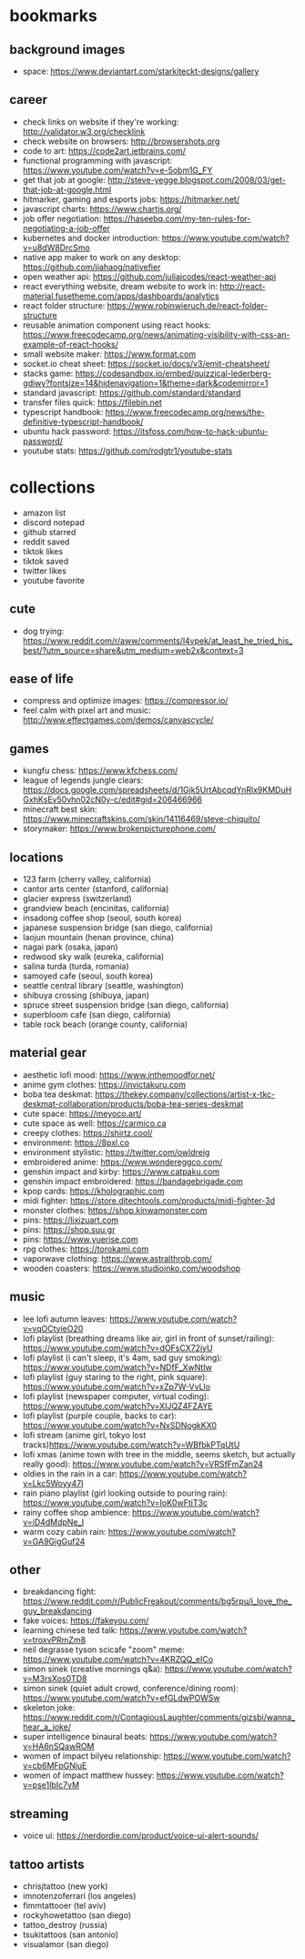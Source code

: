 # bookmarks

## background images

- space: https://www.deviantart.com/starkiteckt-designs/gallery

## career

- check links on website if they're working: http://validator.w3.org/checklink
- check website on browsers: http://browsershots.org
- code to art: https://code2art.jetbrains.com/
- functional programming with javascript: https://www.youtube.com/watch?v=e-5obm1G_FY
- get that job at google: http://steve-yegge.blogspot.com/2008/03/get-that-job-at-google.html
- hitmarker, gaming and esports jobs: https://hitmarker.net/
- javascript charts: https://www.chartjs.org/
- job offer negotiation: https://haseebq.com/my-ten-rules-for-negotiating-a-job-offer
- kubernetes and docker introduction: https://www.youtube.com/watch?v=u8dW8DrcSmo
- native app maker to work on any desktop: https://github.com/jiahaog/nativefier
- open weather api: https://github.com/juliajcodes/react-weather-api
- react everything website, dream website to work in: http://react-material.fusetheme.com/apps/dashboards/analytics
- react folder structure: https://www.robinwieruch.de/react-folder-structure
- reusable animation component using react hooks: https://www.freecodecamp.org/news/animating-visibility-with-css-an-example-of-react-hooks/
- small website maker: https://www.format.com
- socket.io cheat sheet: https://socket.io/docs/v3/emit-cheatsheet/
- stacks game: https://codesandbox.io/embed/quizzical-lederberg-gdiwy?fontsize=14&hidenavigation=1&theme=dark&codemirror=1
- standard javascript: https://github.com/standard/standard
- transfer files quick: https://filebin.net
- typescript handbook: https://www.freecodecamp.org/news/the-definitive-typescript-handbook/
- ubuntu hack password: https://itsfoss.com/how-to-hack-ubuntu-password/
- youtube stats: https://github.com/rodgtr1/youtube-stats

# collections

- amazon list
- discord notepad
- github starred
- reddit saved
- tiktok likes
- tiktok saved
- twitter likes
- youtube favorite

## cute

- dog trying: https://www.reddit.com/r/aww/comments/l4vpek/at_least_he_tried_his_best/?utm_source=share&utm_medium=web2x&context=3

## ease of life

- compress and optimize images: https://compressor.io/
- feel calm with pixel art and music: http://www.effectgames.com/demos/canvascycle/

## games

- kungfu chess: https://www.kfchess.com/
- league of legends jungle clears: https://docs.google.com/spreadsheets/d/1Gjk5UrtAbcqdYnRlx9KMDuHGxhKsEv50vhn02cN0y-c/edit#gid=206466966
- minecraft best skin: https://www.minecraftskins.com/skin/14116469/steve-chiquito/
- storymaker: https://www.brokenpicturephone.com/

## locations

- 123 farm (cherry valley, california)
- cantor arts center (stanford, california)
- glacier express (switzerland)
- grandview beach (encinitas, california)
- insadong coffee shop (seoul, south korea)
- japanese suspension bridge (san diego, california)
- laojun mountain (henan province, china)
- nagai park (osaka, japan)
- redwood sky walk (eureka, california)
- salina turda (turda, romania)
- samoyed cafe (seoul, south korea)
- seattle central library (seattle, washington)
- shibuya crossing (shibuya, japan)
- spruce street suspension bridge (san diego, california)
- superbloom cafe (san diego, california)
- table rock beach (orange county, california)

## material gear

- aesthetic lofi mood: https://www.inthemoodfor.net/
- anime gym clothes: https://invictakuru.com
- boba tea deskmat: https://thekey.company/collections/artist-x-tkc-deskmat-collaboration/products/boba-tea-series-deskmat
- cute space: https://meyoco.art/
- cute space as well: https://carmico.ca
- creepy clothes: https://shirtz.cool/
- environment: https://8pxl.co
- environment stylistic: https://twitter.com/owldreig
- embroidered anime: https://www.wondereggco.com/
- genshin impact and kirby: https://www.catpaku.com
- genshin impact embroidered: https://bandagebrigade.com
- kpop cards: https://kholographic.com
- midi fighter: https://store.djtechtools.com/products/midi-fighter-3d
- monster clothes: https://shop.kinwamonster.com
- pins: https://lixizuart.com
- pins: https://shop.suu.gr
- pins: https://www.yuerise.com
- rpg clothes: https://torokami.com
- vaporwave clothing: https://www.astralthrob.com/
- wooden coasters: https://www.studioinko.com/woodshop

## music

- lee lofi autumn leaves: https://www.youtube.com/watch?v=vqOCtyieO20
- lofi playlist (breathing dreams like air, girl in front of sunset/railing): https://www.youtube.com/watch?v=dOFsCX72jyU
- lofi playlist (i can't sleep, it's 4am, sad guy smoking): https://www.youtube.com/watch?v=NDfF_XwNtIw
- lofi playlist (guy staring to the right, pink square): https://www.youtube.com/watch?v=xZp7W-VvLlo
- lofi playlist (newspaper computer, virtual coding): https://www.youtube.com/watch?v=XIJQZ4FZAYE
- lofi playlist (purple couple, backs to car): https://www.youtube.com/watch?v=NxSDNogkKX0
- lofi stream (anime girl, tokyo lost tracks)https://www.youtube.com/watch?v=WBfbkPTqUtU
- lofi xmas (anime town with tree in the middle, seems sketch, but actually really good): https://www.youtube.com/watch?v=VRSfFmZan24
- oldies in the rain in a car: https://www.youtube.com/watch?v=Lkc5Woyy47I
- rain piano playlist (girl looking outside to pouring rain): https://www.youtube.com/watch?v=IoK0wFtiT3c
- rainy coffee shop ambience: https://www.youtube.com/watch?v=iD4dMdpNe_I
- warm cozy cabin rain: https://www.youtube.com/watch?v=GA9GigGuf24

## other

- breakdancing fight: https://www.reddit.com/r/PublicFreakout/comments/bg5rpu/i_love_the_guy_breakdancing
- fake voices: https://fakeyou.com/
- learning chinese ted talk: https://www.youtube.com/watch?v=troxvPRmZm8
- neil degrasse tyson scicafe "zoom" meme: https://www.youtube.com/watch?v=4KRZQQ_eICo
- simon sinek (creative mornings q&a): https://www.youtube.com/watch?v=M3rsXos0TD8
- simon sinek (quiet adult crowd, conference/dining room): https://www.youtube.com/watch?v=efGLdwPOWSw
- skeleton joke: https://www.reddit.com/r/ContagiousLaughter/comments/gizsbi/wanna_hear_a_joke/
- super intelligence binaural beats: https://www.youtube.com/watch?v=HA6nSQawROM
- women of impact bilyeu relationship: https://www.youtube.com/watch?v=cb6MFpGNjuE
- women of impact matthew hussey: https://www.youtube.com/watch?v=pse1IbIc7vM

## streaming

- voice ui: https://nerdordie.com/product/voice-ui-alert-sounds/

## tattoo artists

- chrisjtattoo (new york)
- imnotenzoferrari (los angeles)
- fimmtattooer (tel aviv)
- rockyhowetattoo (san diego)
- tattoo_destroy (russia)
- tsukitattoos (san antonio)
- visualamor (san diego)
